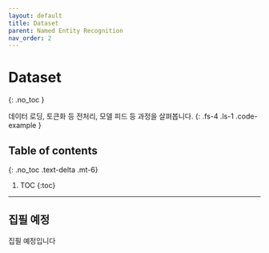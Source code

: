 ```yaml
---
layout: default
title: Dataset
parent: Named Entity Recognition
nav_order: 2
---
```


# Dataset
{: .no_toc }

데이터 로딩, 토큰화 등 전처리, 모델 피드 등 과정을 살펴봅니다.
{: .fs-4 .ls-1 .code-example }

## Table of contents
{: .no_toc .text-delta .mt-6}

1. TOC
{:toc}

---

## 집필 예정

집필 예정입니다
